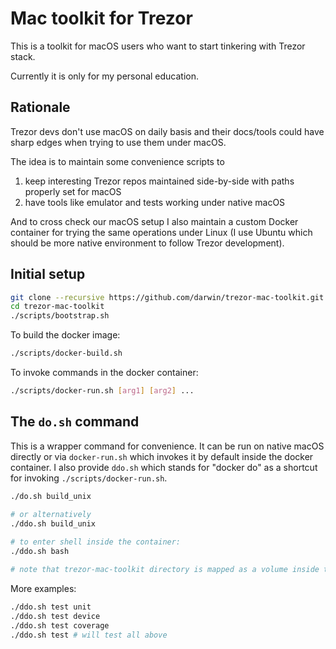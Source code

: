 # Mac toolkit for Trezor 

This is a toolkit for macOS users who want to start tinkering with Trezor stack.

Currently it is only for my personal education.  

## Rationale 

Trezor devs don't use macOS on daily basis and their docs/tools could have sharp edges when trying to use them under macOS.

The idea is to maintain some convenience scripts to

1) keep interesting Trezor repos maintained side-by-side with paths properly set for macOS
2) have tools like emulator and tests working under native macOS 

And to cross check our macOS setup I also maintain a custom Docker container for trying the same operations under 
Linux (I use Ubuntu which should be more native environment to follow Trezor development). 

## Initial setup

```bash
git clone --recursive https://github.com/darwin/trezor-mac-toolkit.git
cd trezor-mac-toolkit
./scripts/bootstrap.sh
```

To build the docker image:

```bash
./scripts/docker-build.sh
```

To invoke commands in the docker container:

```bash
./scripts/docker-run.sh [arg1] [arg2] ...
```

## The `do.sh` command

This is a wrapper command for convenience. It can be run on native macOS directly or via `docker-run.sh` 
which invokes it by default inside the docker container. I also provide `ddo.sh` which stands for "docker do" as
a shortcut for invoking `./scripts/docker-run.sh`.
 
 ```bash
 ./do.sh build_unix

 # or alternatively
 ./ddo.sh build_unix
  
 # to enter shell inside the container:
 ./ddo.sh bash
 
 # note that trezor-mac-toolkit directory is mapped as a volume inside the container under /trezor-mac-toolkit
 ```

More examples:

```bash
./ddo.sh test unit
./ddo.sh test device
./ddo.sh test coverage
./ddo.sh test # will test all above 
```
